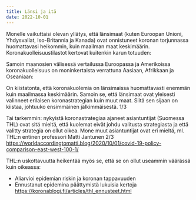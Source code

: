 ```yaml
---
title: Länsi ja itä
date: 2022-10-01
---
```


Monelle vaikuttaisi olevan yllätys, että länsimaat (kuten Euroopan Unioni, Yhdysvallat, Iso-Britannia ja Kanada)
ovat onnistuneet koronan torjunnassa huomattavasi heikommin, kuin maailman maat keskimäärin. Koronakuolleisuustilastot kertovat kuitenkin karun totuuden:

Samoin maanosien välisessä vertailussa Euroopassa ja Amerikoissa koronakuolleisuus on moninkertaista verrattuna Aasiaan, Afrikkaan ja Oseaniaan:




On kiistatonta, että koronakuolemia on länsimaissa huomattavasti enemmän kuin maailmassa keskimäärin. Samoin se, että länsimaat ovat yleisesti valinneet erilaisen koronastrategian kuin muut maat. Siitä sen sijaan on kiistaa, johtuuko ensimmäinen jälkimmäisestä. 1/3

Tai tarkemmin: nykyistä koronastrategiaa ajaneet asiantuntijat (Suomessa THL) ovat sitä mieltä, että kuolemat eivät johdu valitusta strategiasta ja että valitty strategia on ollut oikea.
Mone muut asiantuntijat ovat eri mieltä, ml. THL:n entinen professori Matti Jantunen 2/3
https://worldaccordingtomatti.blog/2020/10/01/covid-19-policy-comparison-east-west-100-1/

THL:n uskottavuutta heikentää myös se, että se on ollut useammin väärässä kuin oikeassa:
- Aliarvioi epidemian riskin ja koronan tappavuuden
- Ennustanut epidemina päättymistä lukuisia kertoja
https://koronablogi.fi/articles/thl_ennusteet.html
